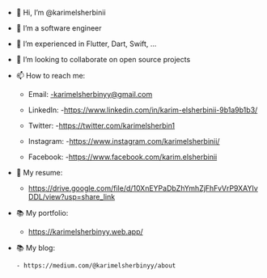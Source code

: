 - 👋 Hi, I’m @karimelsherbinii
- 👀 I’m a software engineer
- 🌱 I’m experienced in Flutter, Dart, Swift, ...
- 💞️ I’m looking to collaborate on open source projects
- 📫 How to reach me:
  - Email:
    -karimelsherbinyy@gmail.com

  - LinkedIn:
    -https://www.linkedin.com/in/karim-elsherbinii-9b1a9b1b3/

  - Twitter:
    -https://twitter.com/karimelsherbin1

  - Instagram:
    -https://www.instagram.com/karimelsherbinii/

  - Facebook:
    -https://www.facebook.com/karim.elsherbinii
    

- 📝 My resume:

  - https://drive.google.com/file/d/10XnEYPaDbZhYmhZjFhFvVrP9XAYIvDDL/view?usp=share_link

- 📚 My portfolio:
  
    - https://karimelsherbinyy.web.app/

- 📚 My blog:
    
      - https://medium.com/@karimelsherbinyy/about

<!---
karimelsherbinii/karimelsherbinii is a ✨ special ✨ repository because its `README.md` (this file) appears on your GitHub profile.
You can click the Preview link to take a look at your changes.
--->
